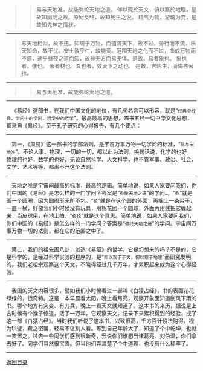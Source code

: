 > > 易与天地准，故能弥纶天地之道。 仰以观於天文，俯以察於地理，是故知幽明之故。原始反终，故知死生之说。 精气为物，游魂为变，是故知鬼神之情状。 
___
> 与天地相似，故不违。知周乎万物，而道济天下，故不过。旁行而不流，乐天知命，故不忧。安土敦乎仁，故能爱。范围天地之化而不过，曲成万物而不遗，通乎昼夜之道而知，故神无方而易无体。是故，易者象也。 象也者，像也。 彖者材也。爻也者，效天下之动也。 是故，吉凶生，而悔吝著也。
___
> > 易与天地准，故能弥纶天地之道。 
___
&emsp;《易经》这部书，在我们中国文化的地位，有几句名言可以形容，就是“``经典中经典，学问中的学问，哲学中的哲学``”。最高最高的思想，四书五经一切中华文化思想，都来自《易经》。至于孔子研究的心得报告，有几个要点：
___
&emsp;第一，《周易》这一部书的学部法则，是宇宙万事万物一切学问的标准，“``易与天地准``”。不论人事、物理，一切的一切，都以此为法则。换句话说，化学的也好，物理的也好，数学的也好，无论自然科学、人文科学，也不管军事、政治、社会、文学、艺术等等，都离不开这个法则。
___
&emsp;天地之准是宇宙间最高的标准，最高的逻辑。简单地说，如果人家要问我们，你们中国的《易经》是怎么样的一门学问？答案是“``弥纶天地之道``”的学问。。“``弥``”就是画一个圆圈，因为圆周形无所不包。“``纶``”就是在这个圆的外面，再捆上一条带子，一直一横，好像我们小时候没有玩具，用棉花团一个圆球，外面再用线把它缠起来，当皮球用，在地上拍，“``弥纶``”就是这个意思。简单地说，如果人家要问我们，你们中国的《易经》是怎么样的一门学问？答案是“``弥纶天地之道``”的学问。宇宙间万事万物一切的法则，都在它的范围之中了。
___
&emsp;第二，我们的祖先画八卦，创造《易经》的哲学，它是幻想来的吗？不是的，它是科学的，是经过科学实验的程序的，是“``仰以观于于文，俯以察于地理``”而研究发明的。我们老祖宗观察这个天文，不晓得经过几千万年，才累积起来成为这个心得经验。
___
&emsp;我国的天文内容很多，譬如我们小时候看过一部叫《白猿占经》，书的表面花花绿绿的，很奇特。这是一本早晨看太阳，晚上看月亮，观察开象面知道刮风下雨的书。哪个地方有灾变、有刀兵，晚上一看天文就知道了。这本书的来历，据说是上古时候有个猴子修道，活了一万年，它观察天文，记录下来累积得到的经验，成了这一部《白猿占经》。当时我们听说了这本书，兴致很高，千方百计设法购得，视为珙璧，藏之密箧，轻易不让别人看。等到自己年龄大了，知道了个中乾坤，也就一笑置之。过去一些同学们感到很新奇，我说你们谁想当诸葛亮、刘伯温，你们拿去好了。同学们当然很宝贵。但当他们弄清楚了个中道理，也没有什么稀罕了。
___
[返回目录](../../master/README.md#目录)